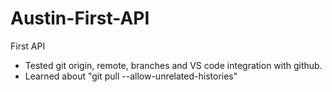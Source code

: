 # Austin-First-API

First API

- Tested git origin, remote, branches and VS code integration with github.
- Learned about "git pull --allow-unrelated-histories"
